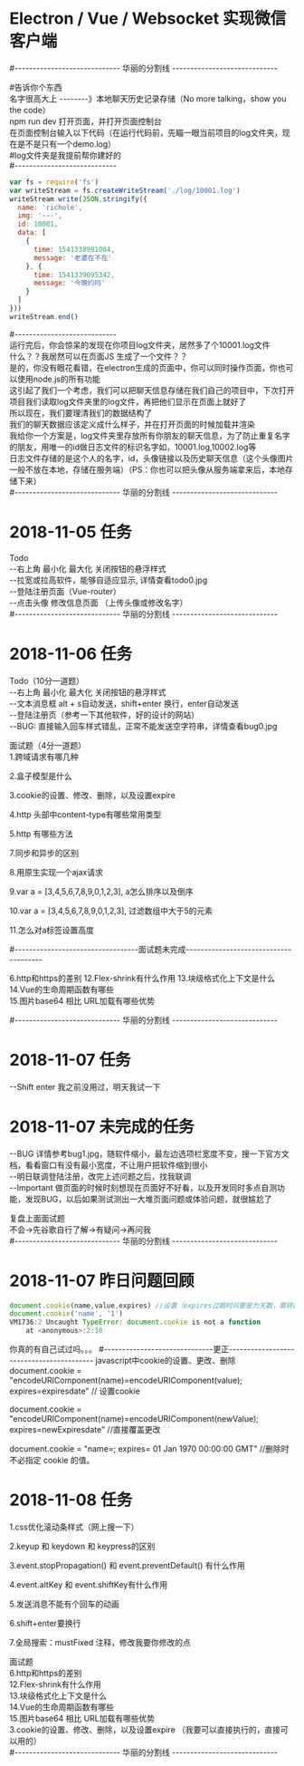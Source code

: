 # Electron / Vue / Websocket 实现微信客户端  
#----------------------------- 华丽的分割线 -----------------------------  

#告诉你个东西  
名字很高大上 --------》本地聊天历史记录存储（No more talking，show you the code）  
npm run dev 打开页面，并打开页面控制台  
在页面控制台输入以下代码（在运行代码前，先瞄一眼当前项目的log文件夹，现在是不是只有一个demo.log）  
#log文件夹是我提前帮你建好的  
#----------------------------  
```javascript
var fs = require('fs')  
var writeStream = fs.createWriteStream('./log/10001.log')  
writeStream.write(JSON.stringify({  
  name: 'richole',  
  img: '---',  
  id: 10001,  
  data: [  
    {  
      time: 1541338981084,  
      message: '老婆在不在'  
    }, {  
      time: 1541339095342,  
      message: '今晚约吗'  
    }  
  ]  
}))  
writeStream.end()  
```
#----------------------------  
运行完后，你会惊呆的发现在你项目log文件夹，居然多了个10001.log文件  
什么？？我居然可以在页面JS 生成了一个文件？？  
是的，你没有眼花看错，在electron生成的页面中，你可以同时操作页面，你也可以使用node.js的所有功能  
这引起了我们一个考虑，我们可以把聊天信息存储在我们自己的项目中，下次打开项目我们读取log文件夹里的log文件，再把他们显示在页面上就好了  
所以现在，我们要理清我们的数据结构了  
我们的聊天数据应该定义成什么样子，并在打开页面的时候加载并渲染  
我给你一个方案是，log文件夹里存放所有你朋友的聊天信息，为了防止重复名字的朋友，用唯一的id做日志文件的标识名字如，10001.log,10002.log等  
日志文件存储的是这个人的名字，id，头像链接以及历史聊天信息（这个头像图片一般不放在本地，存储在服务端）（PS：你也可以把头像从服务端拿来后，本地存储下来）  
#----------------------------- 华丽的分割线 -----------------------------  
# 2018-11-05 任务  
Todo  
--右上角 最小化 最大化 关闭按钮的悬浮样式  
--拉宽或拉高软件，能够自适应显示, 详情查看todo0.jpg  
--登陆注册页面（Vue-router）  
--点击头像 修改信息页面 （上传头像或修改名字）  
#----------------------------- 华丽的分割线 -----------------------------  
# 2018-11-06 任务  
Todo（10分一道题）  
--右上角 最小化 最大化 关闭按钮的悬浮样式 <!--已解决-->  
--文本消息框 alt + s自动发送，shift+enter 换行，enter自动发送 <!-- 【shift+enter 换行 不会！！！】 -->  
--登陆注册页（参考一下其他软件，好的设计的网站）<!-- 页面样式写好了  功能接口未对接 -->  
--BUG: 直接输入回车样式错乱，正常不能发送空字符串，详情查看bug0.jpg <!--已解决-->  
  
面试题（4分一道题）  
1.跨域请求有哪几种
<!--
第一种：JSONP，动态插入一个script标签请求跨域
<script>
function fn (res) {
    ...响应数据
}
var _script = document.createElement('script')
_script.type = 'text/javascript'
_script.src = 'https://www.xxx.com/jsonp?callback=fn'
document.head.appendChild(_script)
</script>

第二种
后端人员在处理数据请求的时候，添加允许跨域请求的相关操作，如配置
res.writeHead(200, {
    "Content-Type": "text/html; charset=UTF-8",
    "Access-Control-Allow-Origin":'http://localhost',
    'Access-Control-Allow-Methods': 'GET, POST, OPTIONS',
    'Access-Control-Allow-Headers': 'X-Requested-With, Content-Type'
});

第三种
协议代理，需要跨域的请求不在浏览器发送执行，而是发到后台服务器，由后台服务器去执行这个跨域请求，再把得到的数据响应给回前端，这样的过程。

-->
2.盒子模型是什么
<!--
在前端页面显示中，一个元素由几大部分组成，由content(元素内容)、paddding(内边距)、border(边框)、margin(外边距)组成的部分称之为CSS中元素的盒子模型。
-->
3.cookie的设置、修改、删除，以及设置expire  
<!--
cookie是有js生成
--------------错的-----------------
document.cookie(name,value,expires) //设置（expires过期时间要是为天数，需转换成有效地区日期时间）
document.cookie(name,newValue,expires) //修改，会覆盖原来相同名字的cookie的值
document.cookie(name,'',1970/01/01) //删除,cookie值为空，以及设置过期时间为初始值即可删除
--------------错的-----------------

不设置expires过期时间，则仅在浏览器关闭前有效

参数天数，转换成有效地区日期时间
var formatExpires = function (day) {
    var date = new Date()
    date.setTime(date.getTime() + (day * 24 * 60 * 60 * 1000))
    return 'expires=' + date.toGMTString() 
}
-->
4.http 头部中content-type有哪些常用类型
<!--
Content-Type来表示具体请求中的媒体类型信息。
Content-Type: [type]/[subtype]; parameter
例如： Content-Type: text/html;charset:utf-8;

application/xhtml+xml ：XHTML格式
application/xml     ： XML数据格式
application/atom+xml  ：Atom XML聚合格式    
application/json    ： JSON数据格式
application/pdf       ：pdf格式  
application/msword  ： Word文档格式
application/octet-stream ： 二进制流数据（如常见的文件下载）

application/x-www-form-urlencoded ： <form encType=””>中默认的encType，form表单数据被编码为         key/value格式发送到服务器（表单默认的提交数据的格式）
默认的。如果不指定content-type，默认使用此格式。

参数格式：key1=value1&key2=value2


text/html ： HTML格式
text/plain ：纯文本格式
text/xml ：  XML格式

image/gif ：gif图片格式
image/jpeg ：jpg图片格式
image/png：png图片格式

multipart/form-data ： 需要在表单中进行文件上传时，就需要使用该格式
-->
5.http 有哪些方法
<!--
GET获取资源
POST传输实体文本
PUT传输文件
DELETE删除文件
OPTIONS询问支持的方法
-->


7.同步和异步的区别
<!--
同步是指进程在处理一个ajax请求的时候，会阻塞进程，在请求发送后，不会往下执行下面的操作。而是一直等，等到该请求返回数据得到响应时，才继续往下解析，继续进程。异步则不是阻塞模式，在处理请求时，发送完不等待，继续往下执行其他解析操作，不影响进程的进行，等到请求有了响应数据系统会通知进行相关处理。
-->

8.用原生实现一个ajax请求
<!--
if (window.XMLHttpRequest) {
var xmlhttp = new XMLHttpRequest()
} else {
var xmlhttp = new ActiveXOject(Microsoft.XMLHttpRequest)
}
xmlhttp.open(method, url, async)

// xmlhttp.setRequestHeader('Content-type','application/json')
xmlhttp.send(JSON.stringify(data))

xmlhttp.onreadystatechange = function () {
    if (xmlhttp.readyState === 4) {
        if (xmlhttp.status === 200) {
            console.log(xmlhttp.responseText)
        }
    }
}

-->
9.var a = [3,4,5,6,7,8,9,0,1,2,3], a怎么排序以及倒序
<!--
a.sort()数组会按照字符的Unicode进行排序（把数组里面当成字符串处理）
arr.sort((a, b) => {
    return a - b //数值从小到大排序
    return b - a //数值从大到小排序
})
a.reverse()倒序
-->
10.var a = [3,4,5,6,7,8,9,0,1,2,3], 过滤数组中大于5的元素  
<!-- 
a.filter((item) => {
 return item > 5
})
-->

11.怎么对a标签设置高度
<!-- 
a {
    display: inline-block/block;
    height: ...
}
 -->

#----------------------------------面试题未完成--------------------------------------

6.http和https的差别
12.Flex-shrink有什么作用
13.块级格式化上下文是什么  
14.Vue的生命周期函数有哪些  
15.图片base64 相比 URL加载有哪些优势

#----------------------------- 华丽的分割线 -----------------------------  
# 2018-11-07 任务  
--Shift enter 我之前没用过，明天我试一下  
#  
<!-- --BUG：连续发送很多条消息，后面的消息不显示了，要出现滚动条
通过css优化滚动条样式，让他好看点   -->
<!-- --BUG .main-box为什么要有border，很不美观 详情参考bug2.jpg   -->
<!-- --BUG 默认字体使用 "Microsoft YaHei", "arial"，现在字体很难看，在我mac这里   -->

# 2018-11-07 未完成的任务
--BUG 详情参考bug1.jpg，随软件缩小，最左边选项栏宽度不变，搜一下官方文档，看看窗口有没有最小宽度，不让用户把软件缩到很小  
--明日联调登陆注册，改完上述问题之后，找我联调  
--Important 做页面的时候时刻想现在页面好不好看，以及开发同时多点自测功能，发现BUG，以后如果测试测出一大堆页面问题或体验问题，就很尴尬了  
  
复盘上面面试题  
不会->先谷歌自行了解->有疑问->再问我  
#----------------------------- 华丽的分割线 -----------------------------  

# 2018-11-07 昨日问题回顾
```javascript
document.cookie(name,value,expires) //设置（expires过期时间要是为天数，需转换成有效地区日期时间）
document.cookie('name', '1')
VM1736:2 Uncaught TypeError: document.cookie is not a function
    at <anonymous>:2:10
```
你真的有自己试过吗。。。
#------------------------------更正-----------------------------------------
javascript中cookie的设置、更改、删除
document.cookie = "encodeURIComponent(name)=encodeURIComponent(value); expires=expiresdate" // 设置cookie

document.cookie = "encodeURIComponent(name)=encodeURIComponent(newValue); expires=newExpiresdate" //直接覆盖更改

document.cookie = "name=; expires= 01 Jan 1970 00:00:00 GMT" //删除时不必指定 cookie 的值。



# 2018-11-08 任务
1.css优化滚动条样式（网上搜一下）
<!-- 滚动条样式没改 -->
2.keyup 和 keydown 和 keypress的区别  
<!-- 
keyup: 释放按键
keydown: 按下按键的时候触发
keypress: 按下按键或者释放按键的时候触发
 -->
3.event.stopPropagation() 和 event.preventDefault() 有什么作用  
<!-- 
event.stopPropagation()阻止冒泡
event.preventDefault()阻止元素本身的事件
 -->

4.event.altKey 和 event.shiftKey有什么作用  
<!-- 在事件里面获取判断是否按下了alt键或者shift键
event.altKey:true 是按下alt键
event.altKey:false 否按下alt键
event.shiftKey:true 是按下shift键
event.shiftKey:false 否按下shift键 -->

5.发送消息不能有个回车的动画  
<!-- 
在keydown事件里面判断回车(event.keyCode === 13)，阻止绑定在元素本身的事件发生event.preventDefault
 -->
6.shift+enter要换行  
<!-- 
在keydown事件里面判断回车加shift按键(event.keyCode === 13 && event.shiftKey)，实现换行
 -->

7.全局搜索：mustFixed 注释，修改我要你修改的点  
<!-- 
还有一个没改：
// mustFixed 关闭打开基本信息弹窗 这样写得不好，我暂时也没想到好方法，不过要换种写法
// 基本信息弹窗样式效果不好，仔细看微信的样式怎么实现
 -->

面试题  
6.http和https的差别  
12.Flex-shrink有什么作用  
13.块级格式化上下文是什么  
14.Vue的生命周期函数有哪些  
15.图片base64 相比 URL加载有哪些优势  
3.cookie的设置、修改、删除，以及设置expire  （我要可以直接执行的，直接可以用的）  
#----------------------------- 华丽的分割线 -----------------------------  
<!--   
# 未来可接受任务  
Todo（Websocket联调）  
--两次聊天消息间隔5分钟，新消息来的时候显示当前时间，详情查看todo1.jpg  
--若聊天时间为昨天，相隔的消息显示 昨天 时:分 详情查看todo2.jpg  
--若为前天及以前的信息直接显示时间 年-月-日 时:分  
--上述时间需要自己做转换（一般后台会传时间戳给你） Date.now() 或 (new Date()).getTime() 得出的一串数字就是时间戳  
--新朋友发消息给你，需要新开个聊天窗口  
-->  
